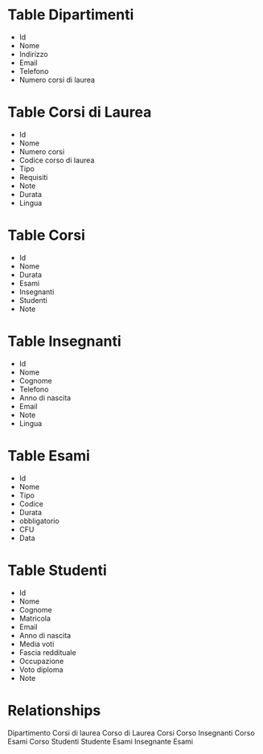 # Table Dipartimenti
- Id
- Nome
- Indirizzo
- Email
- Telefono
- Numero corsi di laurea

# Table Corsi di Laurea
- Id
- Nome
- Numero corsi
- Codice corso di laurea
- Tipo
- Requisiti
- Note
- Durata
- Lingua

# Table Corsi
- Id
- Nome
- Durata
- Esami
- Insegnanti
- Studenti
- Note



# Table Insegnanti
- Id
- Nome
- Cognome
- Telefono
- Anno di nascita
- Email
- Note
- Lingua


# Table Esami
- Id
- Nome
- Tipo
- Codice
- Durata
- obbligatorio
- CFU
- Data


# Table Studenti
- Id
- Nome
- Cognome
- Matricola
- Email
- Anno di nascita
- Media voti
- Fascia reddituale
- Occupazione
- Voto diploma
- Note


# Relationships 

Dipartimento <oneToMany> Corsi di laurea 
Corso di Laurea <manyToMany> Corsi 
Corso <manyToMany> Insegnanti 
Corso <oneToMany> Esami
Corso <manyToMany> Studenti
Studente <manyToMany> Esami
Insegnante <manyToMany> Esami